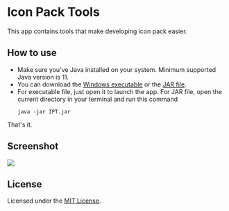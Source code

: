 # Icon Pack Tools
This app contains tools that make developing icon pack easier.

## How to use
- Make sure you've Java installed on your system. Minimum supported
Java version is 11.
- You can download the [Windows executable](https://github.com/sarsamurmu/icon-pack-tools/blob/artifacts/IPT.exe?raw=true)
or the [JAR file](https://github.com/sarsamurmu/icon-pack-tools/blob/artifacts/IPT.jar?raw=true).
- For executable file, just open it to launch the app. For JAR file, open the current
directory in your terminal and run this command
    ```shell
    java -jar IPT.jar
    ```

That's it.

## Screenshot
![](https://github.com/zixpo/candybar/assets/44255990/f25ba027-3c40-4ea6-968a-ab93b2fec180)

## License
Licensed under the [MIT License](/LICENSE).